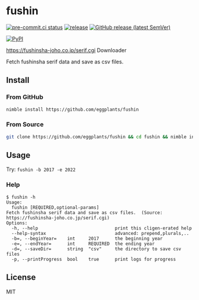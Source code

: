 # fushin

[![pre-commit.ci status](
  https://results.pre-commit.ci/badge/github/eggplants/fushin/master.svg
  )](
  https://results.pre-commit.ci/latest/github/eggplants/fushin/master
) [![release](
  https://github.com/eggplants/fushin/actions/workflows/release.yml/badge.svg
  )](
  https://github.com/eggplants/fushin/actions/workflows/release.yml
) [![GitHub release (latest SemVer)](
  https://img.shields.io/github/v/release/eggplants/fushin?logo=github&sort=semver
  )](
  https://github.com/eggplants/fushin/releases
)

[![PyPI](https://img.shields.io/pypi/v/fushin?color=blue)](https://pypi.org/project/fushin)

<https://fushinsha-joho.co.jp/serif.cgi> Downloader

Fetch fushinsha serif data and save as csv files.

## Install

<!--

### From Binary

See: Releases

-->

### From GitHub

```bash
nimble install https://github.com/eggplants/fushin
```

### From Source

```bash
git clone https://github.com/eggplants/fushin && cd fushin && nimble install
```

## Usage

Try: `fushin -b 2017 -e 2022`

### Help

```shellsession
$ fushin -h
Usage:
  fushin [REQUIRED,optional-params]
Fetch fushinsha serif data and save as csv files.  (Source: https://fushinsha-joho.co.jp/serif.cgi)
Options:
  -h, --help                             print this cligen-erated help
  --help-syntax                          advanced: prepend,plurals,..
  -b=, --beginYear=    int     2017      the beginning year
  -e=, --endYear=      int     REQUIRED  the ending year
  -d=, --saveDir=      string  "csv"     the directory to save csv files
  -p, --printProgress  bool    true      print logs for progress
```

## License

MIT
